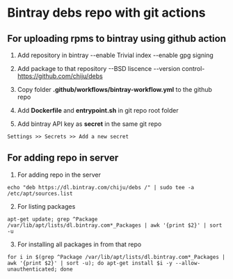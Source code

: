 # Bintray debs repo with git actions

## For uploading rpms to bintray using github action
1) Add repository in bintray 
--enable Trivial index
--enable gpg signing

2) Add package to that repository
--BSD liscence
--version control-https://github.com/chiju/debs

3) Copy folder **.github/workflows/bintray-workflow.yml** to the github repo

4) Add **Dockerfile** and **entrypoint.sh** in git repo root folder

5) Add bintray API key as **secret** in the same git repo
```
Settings >> Secrets >> Add a new secret
```

## For adding repo in server

1) For adding repo in the server
```shell
echo "deb https://dl.bintray.com/chiju/debs /" | sudo tee -a /etc/apt/sources.list
```

2) For listing packages
```shell
apt-get update; grep ^Package /var/lib/apt/lists/dl.bintray.com*_Packages | awk '{print $2}' | sort -u
```
3) For installing all packages in from that repo
```shell
for i in $(grep ^Package /var/lib/apt/lists/dl.bintray.com*_Packages | awk '{print $2}' | sort -u); do apt-get install $i -y --allow-unauthenticated; done
```